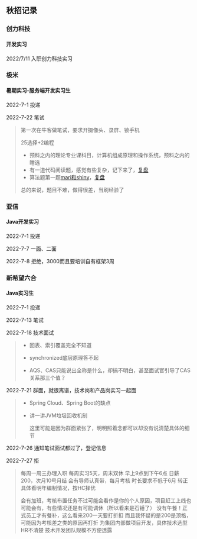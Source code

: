 ## 秋招记录

### 创力科技

#### 开发实习

2022/7/11 入职创力科技实习

### 极米

#### 暑期实习-服务端开发实习生

2022-7-1 投递

2022-7-22 笔试

> 第一次在牛客做笔试，要求开摄像头、录屏、锁手机
>
> 25选择+2编程
>
> * 预料之内的理论专业课科目，计算机组成原理和操作系统，预料之内的瞎选
> * 有一道代码阅读题，感觉有些复杂，记下来了，[复盘](https://www.cnblogs.com/yaocy/p/16506441.html)
> * 算法题第一题[mari和shiny](https://ac.nowcoder.com/acm/problem/26226)，[复盘](https://www.cnblogs.com/yaocy/p/16519855.html)
>
> 总的来说，题目不难，做得很差，当刷经验了

### 亚信

#### Java开发实习

2022-7-1 投递

2022-7-7 一面、二面

2022-7-8 拒绝，3000而且要培训自有框架3周

### 新希望六合

#### Java实习生

2022-7-1 投递

2022-7-13 笔试

2022-7-18 技术面试

> * 回表、索引覆盖完全不知道
>
> * synchronized底层原理答不起
> * AQS、CAS只能说出全称是什么，却搞不明白，甚至面试官引导了CAS关系那三个值？

2022-7-21 群面，就很离谱，技术岗和产品岗实习一起面

> * Spring Cloud、Spring Boot的缺点
>
> * 讲一讲JVM垃圾回收机制
>
>   这里可能是因为群面紧张了，明明照着念都可以却没有说清楚具体的细节

2022-7-26 通知笔试面试都过了，登记信息

2022-7-27 拒

> 每周一周三办理入职
> 每周实习5天，周末双休
> 早上9点到下午6点
> 日薪200，次月10号月结
> 会有导师认真带，每月考核
> 时长要求不低于6月
> 转正具体看明年编制情况，按HC择优
>
> 会有加班，考核布置任务不过可能会看作是你的个人原因，项目赶工上线也可能会有，有些情况还是有可能调休（所以看来是石锤了）
> 没有午餐！正式员工才有餐补，这么看来200一天要打折扣
> 而且我怀疑的是200是顶格，可能因为考核差之类的原因再打折
> 为集团内部做项目开发，具体技术选型HR不清楚
> 技术开发团队规模不方便透露
